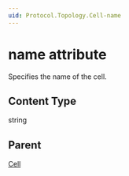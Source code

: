 ```yaml
---
uid: Protocol.Topology.Cell-name
---
```


# name attribute

Specifies the name of the cell.

## Content Type

string

## Parent

[Cell](xref:Protocol.Topology.Cell)
